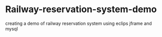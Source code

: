 # Railway-reservation-system-demo
creating a demo of railway reservation system using eclips jframe and mysql
